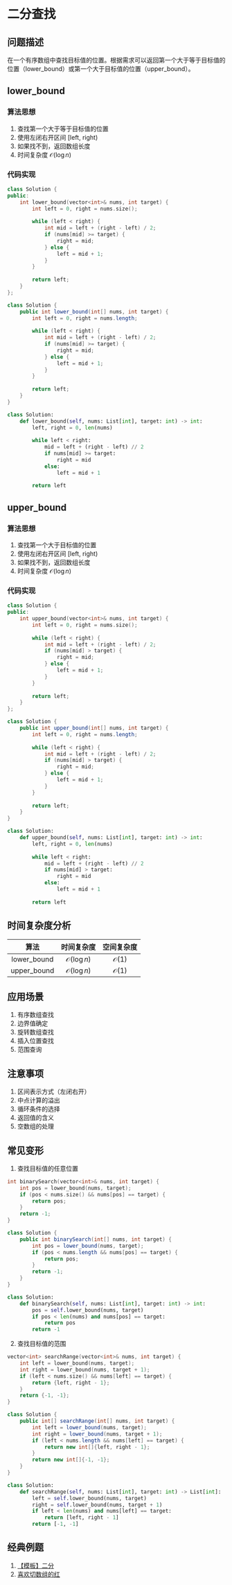 # 二分查找

## 问题描述

在一个有序数组中查找目标值的位置。根据需求可以返回第一个大于等于目标值的位置（lower_bound）或第一个大于目标值的位置（upper_bound）。

## lower_bound

### 算法思想
1. 查找第一个大于等于目标值的位置
2. 使用左闭右开区间 [left, right)
3. 如果找不到，返回数组长度
4. 时间复杂度 $\mathcal{O}(\log n)$

### 代码实现

``` c++ []
class Solution {
public:
    int lower_bound(vector<int>& nums, int target) {
        int left = 0, right = nums.size();
        
        while (left < right) {
            int mid = left + (right - left) / 2;
            if (nums[mid] >= target) {
                right = mid;
            } else {
                left = mid + 1;
            }
        }
        
        return left;
    }
};
```

``` java []
class Solution {
    public int lower_bound(int[] nums, int target) {
        int left = 0, right = nums.length;
        
        while (left < right) {
            int mid = left + (right - left) / 2;
            if (nums[mid] >= target) {
                right = mid;
            } else {
                left = mid + 1;
            }
        }
        
        return left;
    }
}
```

``` python []
class Solution:
    def lower_bound(self, nums: List[int], target: int) -> int:
        left, right = 0, len(nums)
        
        while left < right:
            mid = left + (right - left) // 2
            if nums[mid] >= target:
                right = mid
            else:
                left = mid + 1
        
        return left
```

## upper_bound

### 算法思想
1. 查找第一个大于目标值的位置
2. 使用左闭右开区间 [left, right)
3. 如果找不到，返回数组长度
4. 时间复杂度 $\mathcal{O}(\log n)$

### 代码实现

``` c++ []
class Solution {
public:
    int upper_bound(vector<int>& nums, int target) {
        int left = 0, right = nums.size();
        
        while (left < right) {
            int mid = left + (right - left) / 2;
            if (nums[mid] > target) {
                right = mid;
            } else {
                left = mid + 1;
            }
        }
        
        return left;
    }
};
```

``` java []
class Solution {
    public int upper_bound(int[] nums, int target) {
        int left = 0, right = nums.length;
        
        while (left < right) {
            int mid = left + (right - left) / 2;
            if (nums[mid] > target) {
                right = mid;
            } else {
                left = mid + 1;
            }
        }
        
        return left;
    }
}
```

``` python []
class Solution:
    def upper_bound(self, nums: List[int], target: int) -> int:
        left, right = 0, len(nums)
        
        while left < right:
            mid = left + (right - left) // 2
            if nums[mid] > target:
                right = mid
            else:
                left = mid + 1
        
        return left
```

## 时间复杂度分析

|算法|时间复杂度|空间复杂度|
|:-:|:-:|:-:|
|lower_bound|$\mathcal{O}(\log n)$|$\mathcal{O}(1)$|
|upper_bound|$\mathcal{O}(\log n)$|$\mathcal{O}(1)$|

## 应用场景

1. 有序数组查找
2. 边界值确定
3. 旋转数组查找
4. 插入位置查找
5. 范围查询

## 注意事项

1. 区间表示方式（左闭右开）
2. 中点计算的溢出
3. 循环条件的选择
4. 返回值的含义
5. 空数组的处理

## 常见变形

1. 查找目标值的任意位置
``` cpp []
int binarySearch(vector<int>& nums, int target) {
    int pos = lower_bound(nums, target);
    if (pos < nums.size() && nums[pos] == target) {
        return pos;
    }
    return -1;
}
```

``` java []
class Solution {
    public int binarySearch(int[] nums, int target) {
        int pos = lower_bound(nums, target);
        if (pos < nums.length && nums[pos] == target) {
            return pos;
        }
        return -1;
    }
}
```

``` python []   
class Solution:
    def binarySearch(self, nums: List[int], target: int) -> int:
        pos = self.lower_bound(nums, target)
        if pos < len(nums) and nums[pos] == target:
            return pos
        return -1
```

2. 查找目标值的范围
``` cpp []
vector<int> searchRange(vector<int>& nums, int target) {
    int left = lower_bound(nums, target);
    int right = lower_bound(nums, target + 1);
    if (left < nums.size() && nums[left] == target) {
        return {left, right - 1};
    }
    return {-1, -1};
}
```

``` java []
class Solution {
    public int[] searchRange(int[] nums, int target) {
        int left = lower_bound(nums, target);
        int right = lower_bound(nums, target + 1);
        if (left < nums.length && nums[left] == target) {
            return new int[]{left, right - 1};
        }
        return new int[]{-1, -1};
    }
}
```

``` python []
class Solution:
    def searchRange(self, nums: List[int], target: int) -> List[int]:
        left = self.lower_bound(nums, target)
        right = self.lower_bound(nums, target + 1)
        if left < len(nums) and nums[left] == target:
            return [left, right - 1]
        return [-1, -1]
```

## 经典例题

1. [【模板】二分](https://www.nowcoder.com/practice/f06ba3a3008a45e0853f123a28c10836)
2. [喜欢切数组的红](https://www.nowcoder.com/practice/74cb703f25dc4956acb3b08028a1f4b4)